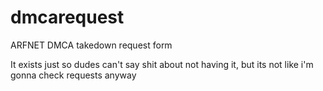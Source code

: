 # dmcarequest
ARFNET DMCA takedown request form

It exists just so dudes can't say shit about not having it, but its not like i'm gonna check requests anyway
